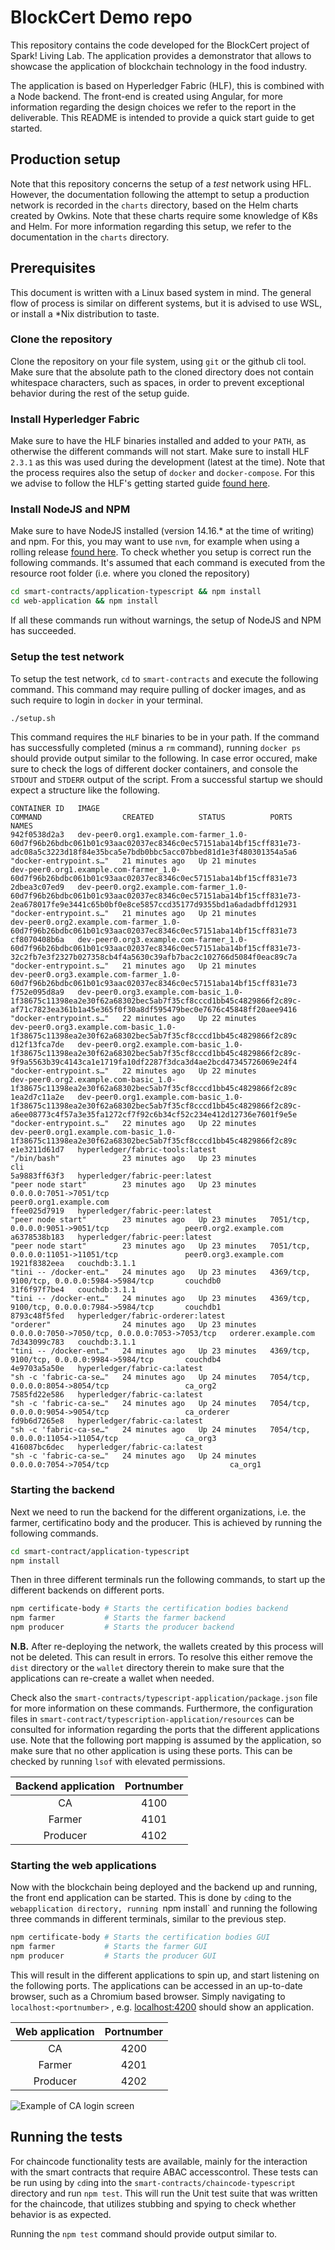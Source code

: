 # BlockCert Demo repo
This repository contains the code developed for the BlockCert project of Spark! Living Lab. The application provides
a demonstrator that allows to showcase the application of blockchain technology in the food industry.

The application is based on Hyperledger Fabric (HLF), this is combined with a Node backend. The front-end is created using
Angular, for more information regarding the design choices we refer to the report in the deliverable. This README is
intended to provide a quick start guide to get started.

## Production setup
Note that this repository concerns the setup of a *test* network using HFL. However, the documentation following the 
attempt to setup a production network is recorded in the `charts` directory, based on the Helm charts created by Owkins.
Note that these charts require some knowledge of K8s and Helm. For more information regarding this setup, we refer to 
the documentation in the `charts` directory.

## Prerequisites
This document is written with a Linux based system in mind. The general flow of process is similar on different systems,
but it is advised to use WSL, or install a *Nix distribution to taste.

### Clone the repository
Clone the repository on your file system, using `git` or the github cli tool. Make sure that the absolute path to the
cloned directory does not contain whitespace characters, such as spaces, in order to prevent exceptional behavior 
during the rest of the setup guide.

### Install Hyperledger Fabric
Make sure to have the HLF binaries installed and added to your `PATH`, as otherwise the different commands will not 
start. Make sure to install HLF `2.3.1` as this was used during the development (latest at the time). Note that the
process requires also the setup of `docker` and `docker-compose`. For this we advise to follow the HLF's getting started
guide [found here](https://hyperledger-fabric.readthedocs.io/en/release-2.2/getting_started.html#).

### Install NodeJS and NPM
Make sure to have NodeJS installed (version 14.16.* at the time of writing) and npm. For this, you may want to use `nvm`, for
example when using a rolling release [found here](https://github.com/nvm-sh/nvm). To check whether you setup is correct
run the following commands. It's assumed that each command is executed from the resource root folder (i.e. where you
cloned the repository)


```bash
cd smart-contracts/application-typescript && npm install
cd web-application && npm install
```

If all these commands run without warnings, the setup of NodeJS and NPM has succeeded.

### Setup the test network
To setup the test network, `cd` to `smart-contracts` and execute the following command. This command may require pulling
of docker images, and as such require to login in `docker` in your terminal.

```bash
./setup.sh
```

This command requires the `HLF` binaries to be in your path. If the command has successfully completed (minus a 
`rm` command), running `docker ps` should provide output similar to the following. In case error occured, make sure
to check the logs of different docker containers, and console the `STDOUT` and `STDERR` output of the script.
From a successful startup we should expect a structure like the following.

```
CONTAINER ID   IMAGE                                                                                                                                                                     COMMAND                  CREATED          STATUS          PORTS                                            NAMES
942f0538d2a3   dev-peer0.org1.example.com-farmer_1.0-60d7f96b26bdbc061b01c93aac02037ec8346c0ec57151aba14bf15cff831e73-adc08a5c3223d18f84e35bca5e7bdb0bbc5acc07bbed81d1e3f480301354a5a6   "docker-entrypoint.s…"   21 minutes ago   Up 21 minutes                                                    dev-peer0.org1.example.com-farmer_1.0-60d7f96b26bdbc061b01c93aac02037ec8346c0ec57151aba14bf15cff831e73
2dbea3c07ed9   dev-peer0.org2.example.com-farmer_1.0-60d7f96b26bdbc061b01c93aac02037ec8346c0ec57151aba14bf15cff831e73-2ea678017fe9e3441c65b0bf0e8ce5857ccd35177d9355bd1a6adadbffd12931   "docker-entrypoint.s…"   21 minutes ago   Up 21 minutes                                                    dev-peer0.org2.example.com-farmer_1.0-60d7f96b26bdbc061b01c93aac02037ec8346c0ec57151aba14bf15cff831e73
cf8070408b6a   dev-peer0.org3.example.com-farmer_1.0-60d7f96b26bdbc061b01c93aac02037ec8346c0ec57151aba14bf15cff831e73-32c2fb7e3f2327b027358cb4f4a5630c39afb7bac2c102766d5084f0eac89c7a   "docker-entrypoint.s…"   21 minutes ago   Up 21 minutes                                                    dev-peer0.org3.example.com-farmer_1.0-60d7f96b26bdbc061b01c93aac02037ec8346c0ec57151aba14bf15cff831e73
f752e095d8a9   dev-peer0.org3.example.com-basic_1.0-1f38675c11398ea2e30f62a68302bec5ab7f35cf8cccd1bb45c4829866f2c89c-af71c7823ea361b1a45e365f0f30a8df595479bec0e7676c45848ff20aee9416    "docker-entrypoint.s…"   22 minutes ago   Up 22 minutes                                                    dev-peer0.org3.example.com-basic_1.0-1f38675c11398ea2e30f62a68302bec5ab7f35cf8cccd1bb45c4829866f2c89c
d12f13fca7de   dev-peer0.org2.example.com-basic_1.0-1f38675c11398ea2e30f62a68302bec5ab7f35cf8cccd1bb45c4829866f2c89c-9f9a5563b39c4143ca1e1719fa10df2287f3dca3d4ae2bcd47345726069e24f4    "docker-entrypoint.s…"   22 minutes ago   Up 22 minutes                                                    dev-peer0.org2.example.com-basic_1.0-1f38675c11398ea2e30f62a68302bec5ab7f35cf8cccd1bb45c4829866f2c89c
1ea2d7c11a2e   dev-peer0.org1.example.com-basic_1.0-1f38675c11398ea2e30f62a68302bec5ab7f35cf8cccd1bb45c4829866f2c89c-a6ee08773c4f57a3e35fa1272cf7f92c6b34cf52c234e412d12736e7601f9e5e    "docker-entrypoint.s…"   22 minutes ago   Up 22 minutes                                                    dev-peer0.org1.example.com-basic_1.0-1f38675c11398ea2e30f62a68302bec5ab7f35cf8cccd1bb45c4829866f2c89c
e1e3211d61d7   hyperledger/fabric-tools:latest                                                                                                                                           "/bin/bash"              23 minutes ago   Up 23 minutes                                                    cli
5a9883ff63f3   hyperledger/fabric-peer:latest                                                                                                                                            "peer node start"        23 minutes ago   Up 23 minutes   0.0.0.0:7051->7051/tcp                           peer0.org1.example.com
ffee025d7919   hyperledger/fabric-peer:latest                                                                                                                                            "peer node start"        23 minutes ago   Up 23 minutes   7051/tcp, 0.0.0.0:9051->9051/tcp                 peer0.org2.example.com
a6378538b183   hyperledger/fabric-peer:latest                                                                                                                                            "peer node start"        23 minutes ago   Up 23 minutes   7051/tcp, 0.0.0.0:11051->11051/tcp               peer0.org3.example.com
1921f8382eea   couchdb:3.1.1                                                                                                                                                             "tini -- /docker-ent…"   24 minutes ago   Up 23 minutes   4369/tcp, 9100/tcp, 0.0.0.0:5984->5984/tcp       couchdb0
31f6f97f7be4   couchdb:3.1.1                                                                                                                                                             "tini -- /docker-ent…"   24 minutes ago   Up 23 minutes   4369/tcp, 9100/tcp, 0.0.0.0:7984->5984/tcp       couchdb1
8793c48f5fed   hyperledger/fabric-orderer:latest                                                                                                                                         "orderer"                24 minutes ago   Up 23 minutes   0.0.0.0:7050->7050/tcp, 0.0.0.0:7053->7053/tcp   orderer.example.com
7d343099c783   couchdb:3.1.1                                                                                                                                                             "tini -- /docker-ent…"   24 minutes ago   Up 23 minutes   4369/tcp, 9100/tcp, 0.0.0.0:9984->5984/tcp       couchdb4
4e9703a5a50e   hyperledger/fabric-ca:latest                                                                                                                                              "sh -c 'fabric-ca-se…"   24 minutes ago   Up 24 minutes   7054/tcp, 0.0.0.0:8054->8054/tcp                 ca_org2
7585fd22e586   hyperledger/fabric-ca:latest                                                                                                                                              "sh -c 'fabric-ca-se…"   24 minutes ago   Up 24 minutes   7054/tcp, 0.0.0.0:9054->9054/tcp                 ca_orderer
fd9b6d7265e8   hyperledger/fabric-ca:latest                                                                                                                                              "sh -c 'fabric-ca-se…"   24 minutes ago   Up 24 minutes   7054/tcp, 0.0.0.0:11054->11054/tcp               ca_org3
416087bc6dec   hyperledger/fabric-ca:latest                                                                                                                                              "sh -c 'fabric-ca-se…"   24 minutes ago   Up 24 minutes   0.0.0.0:7054->7054/tcp                           ca_org1
```

### Starting the backend
Next we need to run the backend for the different organizations, i.e. the farmer, certificatino body and the producer.
This is achieved by running the following commands.

```bash
cd smart-contract/application-typescript
npm install
```
Then in three different terminals run the following commands, to start up the different backends on different ports.

```bash
npm certificate-body # Starts the certification bodies backend
npm farmer           # Starts the farmer backend
npm producer         # Starts the producer backend
```

**N.B.** After re-deploying the network, the wallets created by this process will not be deleted. This can result in
errors. To resolve this either remove the `dist` directory or the `wallet` directory therein to make sure that the 
applications can re-create a wallet when needed.

Check also the `smart-contracts/typescript-application/package.json` file for more information on these commands. Furthermore,
the configuration files in `smart-contract/typescription-application/resources` can be consulted for information regarding
the ports that the different applications use. Note that the following port mapping is assumed by the application,
so make sure that no other application is using these ports. This can be checked by running `lsof` with elevated
permissions.

| Backend application | Portnumber |
|:-------------------:|:----------:|
| CA                  | 4100       |
| Farmer              | 4101       |
| Producer            | 4102       |


### Starting the web applications
Now with the blockchain being deployed and the backend up and running, the front end application can be started. This
is done by `cd`ing to the `webapplication directory, running `npm install` and running the following three commands in
different terminals, similar to the previous step.

```bash
npm certificate-body # Starts the certification bodies GUI
npm farmer           # Starts the farmer GUI
npm producer         # Starts the producer GUI
```

This will result in the different applications to spin up, and start listening on the following ports. The applications
can be accessed in an up-to-date browser, such as a Chromium based browser. Simply navigating to `localhost:<portnumber>`
, e.g. [localhost:4200](http://localhost:4200) should show an application. 

| Web application     | Portnumber |
|:-------------------:|:----------:|
| CA                  | 4200       |
| Farmer              | 4201       |
| Producer            | 4202       |

![Example of CA login screen](binaries/images/application/CA-login.png)

## Running the tests

For chaincode functionality tests are available, mainly for the interaction with the smart contracts that require
ABAC accesscontrol. These tests can be run using by `cd`ing into the `smart-contracts/chaincode-typescript` directory
and run `npm test`. This will run the Unit test suite that was written for the chaincode, that utilizes stubbing and spying 
to check whether behavior is as expected.

Running the `npm test` command should provide output similar to.

[comment]: <(TODO: Write up about jest tests.> 